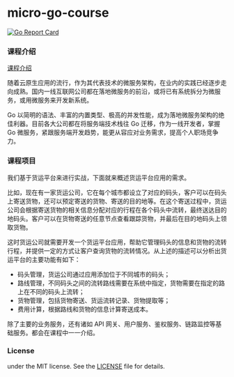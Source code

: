 # micro-go-course

[![Go Report Card](https://goreportcard.com/badge/github.com/etcd-io/etcd?style=flat-square)](https://goreportcard.com/report/github.com/etcd-io/etcd)

### 课程介绍
[课程介绍](https://kaiwu.lagou.com/course/courseInfo.htm?courseId=287)

随着云原生应用的流行，作为其代表技术的微服务架构，在业内的实践已经逐步走向成熟。国内一线互联网公司都在落地微服务的前沿，或将已有系统拆分为微服务，或用微服务来开发新系统。

Go 以简明的语法、丰富的内置类型、极高的并发性能，成为落地微服务架构的绝佳利器。目前各大公司都在将服务端技术栈往 Go 迁移，作为一线开发者，掌握 Go 微服务，紧跟服务端开发趋势，能更从容应对业务需求，提高个人职场竞争力。



### 课程项目
我们基于货运平台来进行实战，下面就来概述货运平台应用的需求。

比如，现在有一家货运公司，它在每个城市都设立了对应的码头，客户可以在码头上寄送货物，还可以预定寄送的货物、寄送的目的地等。在这个寄送过程中，货运公司会根据寄送货物的相关信息分配对应的行程在各个码头中流转，最终送达目的地码头。客户可以在货物寄送的任意节点查看跟踪货物，并最后在目的地码头上领取货物。

这时货运公司就需要开发一个货运平台应用，帮助它管理码头的信息和货物的流转行程，并提供一定的方式让客户查询货物的流转情况。从上述的描述可以分析出货运平台的主要功能有如下：

- 码头管理，货运公司通过应用添加位于不同城市的码头；
- 路线管理，不同码头之间的流转路线需要在系统中指定，货物需要在指定的路上在不同的码头上流转；
- 货物管理，包括货物寄送、货运流转记录、货物提取等；
- 费用计算，根据路线和货物的信息计算寄送成本。

除了主要的业务服务，还有诸如 API 网关、用户服务、鉴权服务、链路监控等基础服务。都会在课程中一一介绍。

### License

under the MIT license. See the [LICENSE](LICENSE) file for details.
